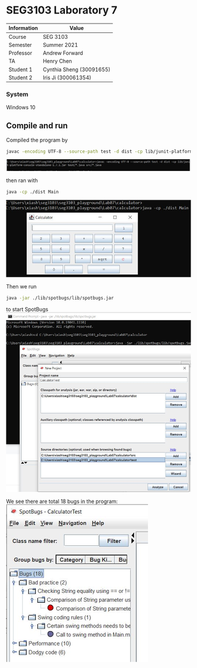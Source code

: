 # SEG3103 Laboratory 7

| Information | Value |
| --- | --- |
| Course | SEG 3103 |
| Semester | Summer 2021 |
| Professor | Andrew Forward |
| TA | Henry Chen |
| Student 1 | Cynthia Sheng (30091655) |
| Student 2 | Iris Ji (300061354) |


### System

Windows 10

## Compile and run

Compiled the program by 
```bash
javac -encoding UTF-8 --source-path test -d dist -cp lib/junit-platform-console-standalone-1.7.1.jar test/*.java src/*.java
```
![compile](assets/1.JPG)

then ran with 
```bash
java -cp ./dist Main
```
![compile](assets/2.JPG)

Then we run
```bash
java -jar ./lib/spotbugs/lib/spotbugs.jar 
```

to start SpotBugs
![bugs](assets/s1.JPG)

We see there are total 18 bugs in the program:
![bugs](assets/s2.JPG)









